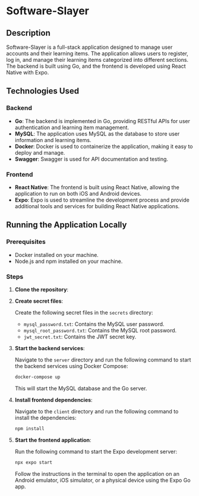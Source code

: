 # Software-Slayer

## Description

Software-Slayer is a full-stack application designed to manage user accounts and their learning items. The application allows users to register, log in, and manage their learning items categorized into different sections. The backend is built using Go, and the frontend is developed using React Native with Expo.

## Technologies Used

### Backend

- **Go**: The backend is implemented in Go, providing RESTful APIs for user authentication and learning item management.
- **MySQL**: The application uses MySQL as the database to store user information and learning items.
- **Docker**: Docker is used to containerize the application, making it easy to deploy and manage.
- **Swagger**: Swagger is used for API documentation and testing.

### Frontend

- **React Native**: The frontend is built using React Native, allowing the application to run on both iOS and Android devices.
- **Expo**: Expo is used to streamline the development process and provide additional tools and services for building React Native applications.

## Running the Application Locally

### Prerequisites

- Docker installed on your machine.
- Node.js and npm installed on your machine.

### Steps

1. **Clone the repository**:

2. **Create secret files**:

   Create the following secret files in the `secrets` directory:

   - `mysql_password.txt`: Contains the MySQL user password.
   - `mysql_root_password.txt`: Contains the MySQL root password.
   - `jwt_secret.txt`: Contains the JWT secret key.

3. **Start the backend services**:

   Navigate to the `server` directory and run the following command to start the backend services using Docker Compose:

   ```sh
   docker-compose up
   ```

   This will start the MySQL database and the Go server.

4. **Install frontend dependencies**:

   Navigate to the `client` directory and run the following command to install the dependencies:

   ```sh
   npm install
   ```

5. **Start the frontend application**:

   Run the following command to start the Expo development server:

   ```sh
   npx expo start
   ```

   Follow the instructions in the terminal to open the application on an Android emulator, iOS simulator, or a physical device using the Expo Go app.

